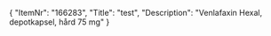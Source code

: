{
  "ItemNr": "166283",
  "Title": "test",
  "Description": "Venlafaxin Hexal, depotkapsel, hård 75 mg"
}